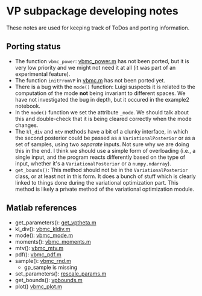 # VP subpackage developing notes

These notes are used for keeping track of ToDos and porting information.

## Porting status
- The function `vbmc_power`: [vbmc_power.m](https://github.com/acerbilab/vbmc/blob/master/vbmc_power.m) has not been ported, but it is very low priority and we might not need it at all (it was part of an experimental feature).
- The function `initFromVP` in [vbmc.m](https://github.com/acerbilab/vbmc/blob/master/vbmc.m) has not been ported yet.
- There is a bug with the `mode()` function: Luigi suspects it is related to the computation of the mode **not** being invariant to different spaces. We have not investigated the bug in depth, but it occured in the example2 notebook.
- In the `mode()` function we set the attribute `_mode`. We should talk about this and double-check that it is being cleared correctly when the mode changes.
- The `kl_div` and `mtv` methods have a bit of a clunky interface, in which the second posterior could be passed as a `VariationalPosterior` or as a set of samples, using two *separate* inputs. Not sure why we are doing this in the end. I think we should use a simple form of overloading (i.e., a single input, and the program reacts differently based on the type of input, whether it's a `VariationalPosterior` or a `numpy.ndarray`).
- `get_bounds()`: This method should not be in the `VariationalPosterior` class, or at least not in this form. It does a bunch of stuff which is clearly linked to things done during the variational optimization part. This method is likely a private method of the variational optimization module.


## Matlab references
- get_parameters(): [get_vptheta.m](https://github.com/acerbilab/vbmc/blob/master/misc/get_vptheta.m)
- kl_div(): [vbmc_kldiv.m](https://github.com/acerbilab/vbmc/blob/master/vbmc_kldiv.m)
- mode(): [vbmc_mode.m](https://github.com/acerbilab/vbmc/blob/master/vbmc_mode.m)
- moments(): [vbmc_moments.m](https://github.com/acerbilab/vbmc/blob/master/vbmc_moments.m)
- mtv(): [vbmc_mtv.m](https://github.com/acerbilab/vbmc/blob/master/vbmc_mtv.m)
- pdf(): [vbmc_pdf.m](https://github.com/acerbilab/vbmc/blob/master/vbmc_pdf.m)
- sample(): [vbmc_rnd.m](https://github.com/acerbilab/vbmc/blob/master/vbmc_rnd.m)
   - gp_sample is missing
- set_parameters(): [rescale_params.m](https://github.com/acerbilab/vbmc/blob/master/misc/rescale_params.m)
- get_bounds(): [vpbounds.m](https://github.com/acerbilab/vbmc/blob/master/misc/vpbounds.m)
- plot() [vbmc_plot.m](https://github.com/acerbilab/vbmc/blob/master/vbmc_plot.m)

